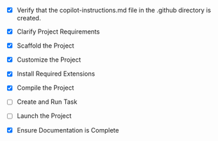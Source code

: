 <!-- Predispensing Error Recording Web App -->
- [x] Verify that the copilot-instructions.md file in the .github directory is created.

- [x] Clarify Project Requirements
	<!-- Web application for recording predispensing errors with Google Sheets database integration -->

- [x] Scaffold the Project
	<!-- Created HTML/CSS/JavaScript web application structure with Google Sheets API integration -->

- [x] Customize the Project
	<!-- Implemented comprehensive predispensing error recording form, dashboard, and Google Sheets integration -->

- [x] Install Required Extensions
	<!-- Live Server extension already installed -->

- [x] Compile the Project
	<!-- No compilation needed for static web app -->

- [ ] Create and Run Task
	<!--
	Create task to launch Live Server for development
	-->

- [ ] Launch the Project
	<!--
	Launch Live Server to view the application
	-->

- [x] Ensure Documentation is Complete
	<!-- README.md completed with comprehensive setup instructions -->
